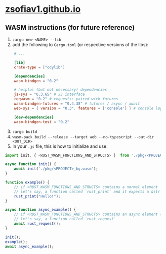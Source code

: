# [zsofiav1.github.io](https://zsofiav1.github.io/)

## WASM instructions (for future reference)

1. `cargo new <NAME> --lib`
2. add the following to `Cargo.toml` (or respective versions of the libs):
```toml
    # ...

    [lib]
    crate-type = ["cdylib"]

    [dependencies]
    wasm-bindgen = "0.2"

    # helpful (but not necessary) dependencies
    js-sys = "0.3.65" # JS interface
    reqwasm = "0.2" # requests: paired with futures
    wasm-bindgen-futures = "0.4.38" # futures / async / await
    web-sys = { version = "0.3", features = ['console'] } # console logging

    [dev-dependencies]
    wasm-bindgen-test = "0.2"
```
3. `cargo build`
4. `wasm-pack build --release --target web --no-typescript --out-dir <OUT_DIR>`
5. In your `.js` file, this is how to initialize and use:
```javascript
import init, { <RUST_WASM_FUNCTIONS_AND_STRUCTS> }  from './pkg/<PROJECT>.js';

async function init() {
    await init('./pkg/<PROJECT>_bg.wasm');
}

function example() {
    // if <RUST_WASM_FUNCTIONS_AND_STRUCTS> contains a normal element
    // let's say, a function called `rust_print` and it expects a &str
    rust_print("Hello!");
}

async function async_example() {
    // if <RUST_WASM_FUNCTIONS_AND_STRUCTS> contains an async element (with futures)
    // let's say, a function called `rust_request`
    await rust_request();
}

init();
example();
await async_example();
```
